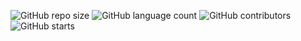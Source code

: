 
![GitHub repo size](https://img.shields.io/github/repo-size/lucsduartee/e-commerceCS?style=for-the-badge)
![GitHub language count](https://img.shields.io/github/languages/count/lucsduartee/e-commerceCS?style=for-the-badge)
![GitHub contributors](https://img.shields.io/github/contributors/lucsduartee/e-commerceCS?style=for-the-badge&color=blue)
![GitHub starts](https://img.shields.io/github/stars/lucsduartee/e-commerceCS?style=for-the-badge&color=blue)
